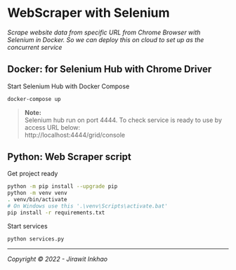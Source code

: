 # WebScraper with Selenium
_Scrape website data from specific URL from Chrome Browser with Selenium in Docker. So we can deploy this on cloud to set up as the concurrent service_

## Docker: for Selenium Hub with Chrome Driver
Start Selenium Hub with Docker Compose
```sh
docker-compose up
```
>**Note:**\
>Selenium hub run on port 4444. To check service is ready to use by access URL below:\
> http://localhost:4444/grid/console


## Python: Web Scraper script
Get project ready
```sh
python -m pip install --upgrade pip
python -m venv venv
. venv/bin/activate
# On Windows use this '.\venv\Scripts\activate.bat'
pip install -r requirements.txt
```
Start services
```sh
python services.py
```

---
_Copyright © 2022 - Jirawit Inkhao_